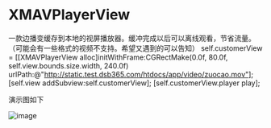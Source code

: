 # XMAVPlayerView
一款边播变缓存到本地的视屏播放器。缓冲完成以后可以离线观看，节省流量。（可能会有一些格式的视频不支持。希望又遇到的可以告知）
    self.customerView = [[XMAVPlayerView alloc]initWithFrame:CGRectMake(0.0f, 80.0f, self.view.bounds.size.width, 240.0f) urlPath:@"http://static.test.dsb365.com/htdocs/app/video/zuocao.mov"];
    [self.view addSubview:self.customerView];
    [self.customerView.player play];

演示图如下

![image](https://github.com/changping0823/XMTabBar/blob/master/ScreenShots/Untitled.gif)
